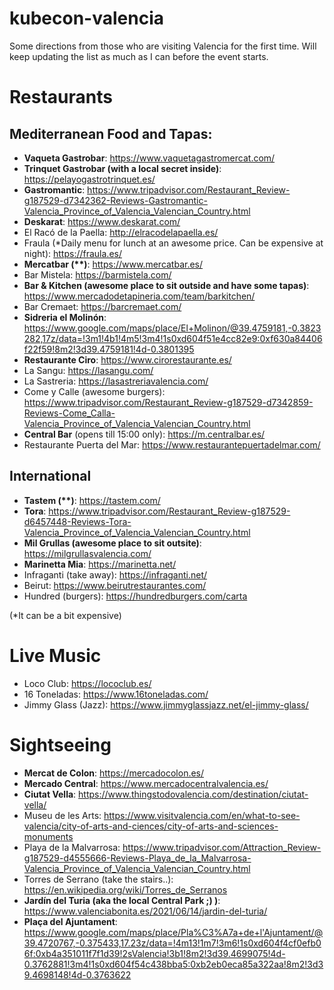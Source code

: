 # kubecon-valencia
Some directions from those who are visiting Valencia for the first time. Will keep updating the list as much as I can before the event starts.

# Restaurants

## Mediterranean Food and Tapas:

- **Vaqueta Gastrobar**: https://www.vaquetagastromercat.com/ 
- **Trinquet Gastrobar (with a local secret inside)**: https://pelayogastrotrinquet.es/ 
- **Gastromantic**: https://www.tripadvisor.com/Restaurant_Review-g187529-d7342362-Reviews-Gastromantic-Valencia_Province_of_Valencia_Valencian_Country.html 
- **Deskarat**: https://www.deskarat.com/
- El Racó de la Paella: http://elracodelapaella.es/ 
- Fraula (*Daily menu for lunch at an awesome price. Can be expensive at night): https://fraula.es/ 
- **Mercatbar (\**)**: https://www.mercatbar.es/
- Bar Mistela: https://barmistela.com/ 
- **Bar & Kitchen (awesome place to sit outside and have some tapas)**: https://www.mercadodetapineria.com/team/barkitchen/ 
- Bar Cremaet: https://barcremaet.com/
- **Sidreria el Molinón**: https://www.google.com/maps/place/El+Molinon/@39.4759181,-0.3823282,17z/data=!3m1!4b1!4m5!3m4!1s0xd604f51e4cc82e9:0xf630a84406f22f59!8m2!3d39.4759181!4d-0.3801395
- **Restaurante Ciro**: https://www.cirorestaurante.es/
- La Sangu: https://lasangu.com/
- La Sastreria: https://lasastreriavalencia.com/
- Come y Calle (awesome burgers): https://www.tripadvisor.com/Restaurant_Review-g187529-d7342859-Reviews-Come_Calla-Valencia_Province_of_Valencia_Valencian_Country.html
- **Central Bar** (opens till 15:00 only): https://m.centralbar.es/
- Restaurante Puerta del Mar: https://www.restaurantepuertadelmar.com/

## International

- **Tastem (\**)**: https://tastem.com/ 
- **Tora**: https://www.tripadvisor.com/Restaurant_Review-g187529-d6457448-Reviews-Tora-Valencia_Province_of_Valencia_Valencian_Country.html
- **Mil Grullas (awesome place to sit outsite)**: https://milgrullasvalencia.com/
- **Marinetta Mia**: https://marinetta.net/ 
- Infraganti (take away): https://infraganti.net/
- Beirut: https://www.beirutrestaurantes.com/
- Hundred (burgers): https://hundredburgers.com/carta

(*It can be a bit expensive)

# Live Music

- Loco Club: https://lococlub.es/
- 16 Toneladas: https://www.16toneladas.com/
- Jimmy Glass (Jazz): https://www.jimmyglassjazz.net/el-jimmy-glass/

# Sightseeing

- **Mercat de Colon**: https://mercadocolon.es/
- **Mercado Central**: https://www.mercadocentralvalencia.es/
- **Ciutat Vella**: https://www.thingstodovalencia.com/destination/ciutat-vella/
- Museu de les Arts: https://www.visitvalencia.com/en/what-to-see-valencia/city-of-arts-and-ciences/city-of-arts-and-sciences-monuments
- Playa de la Malvarrosa: https://www.tripadvisor.com/Attraction_Review-g187529-d4555666-Reviews-Playa_de_la_Malvarrosa-Valencia_Province_of_Valencia_Valencian_Country.html
- Torres de Serrano (take the stairs..): https://en.wikipedia.org/wiki/Torres_de_Serranos
- **Jardín del Turia (aka the local Central Park ;) )**: https://www.valenciabonita.es/2021/06/14/jardin-del-turia/
- **Plaça del Ajuntament**: https://www.google.com/maps/place/Pla%C3%A7a+de+l'Ajuntament/@39.4720767,-0.375433,17.23z/data=!4m13!1m7!3m6!1s0xd604f4cf0efb06f:0xb4a351011f7f1d39!2sValencia!3b1!8m2!3d39.4699075!4d-0.3762881!3m4!1s0xd604f54c438bba5:0xb2eb0eca85a322aa!8m2!3d39.4698148!4d-0.3763622
